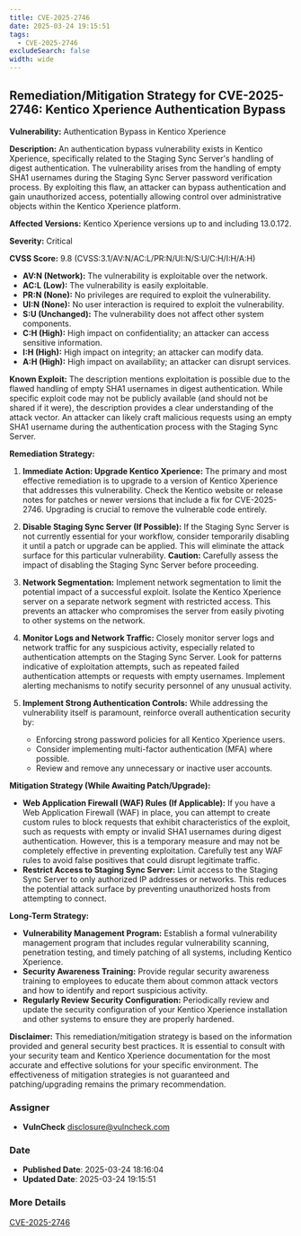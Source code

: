 ```yaml
---
title: CVE-2025-2746
date: 2025-03-24 19:15:51
tags:
  - CVE-2025-2746
excludeSearch: false
width: wide
---
```


## Remediation/Mitigation Strategy for CVE-2025-2746: Kentico Xperience Authentication Bypass

**Vulnerability:** Authentication Bypass in Kentico Xperience

**Description:** An authentication bypass vulnerability exists in Kentico Xperience, specifically related to the Staging Sync Server's handling of digest authentication.  The vulnerability arises from the handling of empty SHA1 usernames during the Staging Sync Server password verification process.  By exploiting this flaw, an attacker can bypass authentication and gain unauthorized access, potentially allowing control over administrative objects within the Kentico Xperience platform.

**Affected Versions:** Kentico Xperience versions up to and including 13.0.172.

**Severity:** Critical

**CVSS Score:** 9.8 (CVSS:3.1/AV:N/AC:L/PR:N/UI:N/S:U/C:H/I:H/A:H)

*   **AV:N (Network):** The vulnerability is exploitable over the network.
*   **AC:L (Low):** The vulnerability is easily exploitable.
*   **PR:N (None):** No privileges are required to exploit the vulnerability.
*   **UI:N (None):** No user interaction is required to exploit the vulnerability.
*   **S:U (Unchanged):** The vulnerability does not affect other system components.
*   **C:H (High):**  High impact on confidentiality; an attacker can access sensitive information.
*   **I:H (High):**  High impact on integrity; an attacker can modify data.
*   **A:H (High):**  High impact on availability; an attacker can disrupt services.

**Known Exploit:**  The description mentions exploitation is possible due to the flawed handling of empty SHA1 usernames in digest authentication. While specific exploit code may not be publicly available (and should not be shared if it were), the description provides a clear understanding of the attack vector. An attacker can likely craft malicious requests using an empty SHA1 username during the authentication process with the Staging Sync Server.

**Remediation Strategy:**

1.  **Immediate Action: Upgrade Kentico Xperience:** The primary and most effective remediation is to upgrade to a version of Kentico Xperience that addresses this vulnerability. Check the Kentico website or release notes for patches or newer versions that include a fix for CVE-2025-2746.  Upgrading is crucial to remove the vulnerable code entirely.

2.  **Disable Staging Sync Server (If Possible):** If the Staging Sync Server is not currently essential for your workflow, consider temporarily disabling it until a patch or upgrade can be applied. This will eliminate the attack surface for this particular vulnerability.  **Caution:** Carefully assess the impact of disabling the Staging Sync Server before proceeding.

3.  **Network Segmentation:** Implement network segmentation to limit the potential impact of a successful exploit.  Isolate the Kentico Xperience server on a separate network segment with restricted access. This prevents an attacker who compromises the server from easily pivoting to other systems on the network.

4.  **Monitor Logs and Network Traffic:** Closely monitor server logs and network traffic for any suspicious activity, especially related to authentication attempts on the Staging Sync Server. Look for patterns indicative of exploitation attempts, such as repeated failed authentication attempts or requests with empty usernames.  Implement alerting mechanisms to notify security personnel of any unusual activity.

5.  **Implement Strong Authentication Controls:** While addressing the vulnerability itself is paramount, reinforce overall authentication security by:
    *   Enforcing strong password policies for all Kentico Xperience users.
    *   Consider implementing multi-factor authentication (MFA) where possible.
    *   Review and remove any unnecessary or inactive user accounts.

**Mitigation Strategy (While Awaiting Patch/Upgrade):**

*   **Web Application Firewall (WAF) Rules (If Applicable):**  If you have a Web Application Firewall (WAF) in place, you can attempt to create custom rules to block requests that exhibit characteristics of the exploit, such as requests with empty or invalid SHA1 usernames during digest authentication.  However, this is a temporary measure and may not be completely effective in preventing exploitation.  Carefully test any WAF rules to avoid false positives that could disrupt legitimate traffic.
*   **Restrict Access to Staging Sync Server:**  Limit access to the Staging Sync Server to only authorized IP addresses or networks. This reduces the potential attack surface by preventing unauthorized hosts from attempting to connect.

**Long-Term Strategy:**

*   **Vulnerability Management Program:**  Establish a formal vulnerability management program that includes regular vulnerability scanning, penetration testing, and timely patching of all systems, including Kentico Xperience.
*   **Security Awareness Training:**  Provide regular security awareness training to employees to educate them about common attack vectors and how to identify and report suspicious activity.
*   **Regularly Review Security Configuration:**  Periodically review and update the security configuration of your Kentico Xperience installation and other systems to ensure they are properly hardened.

**Disclaimer:** This remediation/mitigation strategy is based on the information provided and general security best practices.  It is essential to consult with your security team and Kentico Xperience documentation for the most accurate and effective solutions for your specific environment.  The effectiveness of mitigation strategies is not guaranteed and patching/upgrading remains the primary recommendation.

### Assigner
- **VulnCheck** <disclosure@vulncheck.com>

### Date
- **Published Date**: 2025-03-24 18:16:04
- **Updated Date**: 2025-03-24 19:15:51

### More Details
[CVE-2025-2746](https://www.cvedetails.com/cve/CVE-2025-2746)